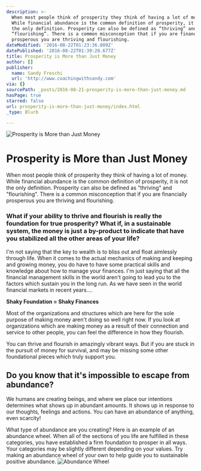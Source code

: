```yaml
---
description: >-
  When most people think of prosperity they think of having a lot of money.
  While financial abundance is the common definition of prosperity, it is not
  the only definition. Prosperity can also be defined as “thriving” and
  “flourishing”. There is a common misconception that if you are financially
  prosperous you are thriving and flourishing. 
dateModified: '2016-08-22T01:23:36.809Z'
datePublished: '2016-08-22T01:39:20.677Z'
title: Prosperity is More than Just Money
author: []
publisher:
  name: Sandy Freschi
  url: 'http://www.coachingwithsandy.com'
via: {}
sourcePath: _posts/2016-08-21-prosperity-is-more-than-just-money.md
hasPage: true
starred: false
url: prosperity-is-more-than-just-money/index.html
_type: Blurb

---
```

![Prosperity is More than Just Money](https://the-grid-user-content.s3-us-west-2.amazonaws.com/41137e92-f179-46a3-a499-caa93345844f.jpg)

# Prosperity is More than Just Money

When most people think of prosperity they think of having a lot of money. While financial abundance is the common definition of prosperity, it is not the only definition. Prosperity can also be defined as "thriving" and "flourishing". There is a common misconception that if you are financially prosperous you are thriving and flourishing. 

### What if your ability to thrive and flourish is really the foundation for true prosperity? What if, in a sustainable system, the money is just a by-product to indicate that have you stabilized all the other areas of your life?

I'm not saying that the key to wealth is to bliss out and float aimlessly through life. When it comes to the actual mechanics of making and keeping and growing money, you do have to have some practical skills and knowledge about how to manage your finances. I'm just saying that all the financial management skills in the world aren't going to lead you to the factors which sustain you in the long run. As we have seen in the world financial markets in recent years....

**Shaky Foundation = Shaky Finances**

Most of the organizations and structures which are here for the sole purpose of making money aren't doing so well right now. If you look at organizations which are making money as a result of their connection and service to other people, you can feel the difference in how they flourish.

You can thrive and flourish in amazingly vibrant ways. But if you are stuck in the pursuit of money for survival, and may be missing some other foundational pieces which truly support you. 

## Do you know that it's impossible to escape from abundance? 

We humans are creating beings, and where we place our intentions determines what shows up in abundant amounts. It shows up in response to our thoughts, feelings and actions. You can have an abundance of anything, even scarcity!

What type of abundance are you creating? Here is an example of an abundance wheel. When all of the sections of you life are fulfilled in these categories, you have established a firm foundation to prosper in all ways. Your categories may be slightly different depending on your values. Try making an abundance wheel of your own to help guide you to sustainable positive abundance.
![Abundance Wheel](https://the-grid-user-content.s3-us-west-2.amazonaws.com/58cff64f-4d43-4a7d-9603-80ed6b8f344e.jpg)